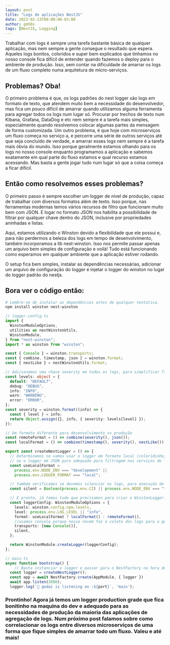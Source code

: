 ```yaml
---
layout: post
title: "Logs de aplicações NestJS"
date: 2023-02-23T00:00:00-03:00
author: gm50x
tags: [NestJS, Logging]
---
```


Trabalhar com logs é sempre uma tarefa bastante básica de qualquer aplicação, mas nem sempre a gente consegue o resultado que espera. Aqueles logs bonitos, coloridos e super bem explicados que tinhamos no nosso console fica difícil de entender quando fazemos o deploy para o ambiente de produção. Isso, sem contar na dificuldade de amarrar os logs de um fluxo completo numa arquitetura de micro-serviços.

## Problemas? Oba!

O primeiro problema é que, os logs padrões do nest logger são logs em formato de texto, que atendem muito bem a necessidade do desenvolvedor, mas fica um pouco difícil de amarrar quando utilizamos alguma ferramenta para agregar todos os logs num lugar só. Procurar por trechos de texto num Kibana, Grafana, DataDog e etc nem sempre é a tarefa mais simples, especialmente quando resolvemos colocar algumas partes da mensagem de forma customizada.
Um outro problema, é que hoje com microserviços um fluxo começa no serviço a, e percorre uma série de outros serviços até que seja concluído de verdade, e amarrar esses logs nem sempre é a tarefa mais óbvia do mundo. Isso porque geralmente estamos olhando para os logs no nosso console enquanto programamos a aplicação e sabemos exatamente em qual parte do fluxo estamos e qual recurso estamos acessando. Mas basta a gente jogar tudo num lugar só que a coisa começa a ficar difícil.

## Então como resolvemos esses problemas?

O primeiro passo é sempre escolher um logger de nível de produção, capaz de trabalhar com diversos formatos além de texto. Isso porque, nas ferramentas modernas temos vários recursos de filtro que funcionam muito bem com JSON. E logar no formato JSON nos habilita a possibilidade de filtrar por qualquer chave dentro do JSON, inclusive por propriedades aninhadas e listas.

Aqui, estamos utilizando o Winston devido a flexibilidade que ele possui e, para não perdermos a beleza dos logs em tempo de desenvolvimento, também incorporamos a lib nest-winston. Isso nos permite passar apenas um arquivo bem simples de configuração e voilà! Tudo está funcionando como esperamos em qualquer ambiente que a aplicação estiver rodando.

O setup fica bem simples, instalar as dependências necessárias, adicionar um arquivo de configuração do logger e injetar o logger do winston no lugar do logger padrão do nestjs.

## Bora ver o código então:

```bash
# Lembre-se de instalar as dependências antes de qualquer tentativa.
npm install winston nest-winston
```

```ts
// logger.config.ts
import {
  WinstonModuleOptions,
  utilities as nestWinstonUtils,
  WinstonModule,
} from "nest-winston";
import * as winston from "winston";

const { Console } = winston.transports;
const { combine, timestamp, json } = winston.format;
const { nestLike } = nestWinstonUtils.format;

// Adicionamos uma chave severity em todos os logs, para simplificar filtro configuração no Google Cloud.
const levels: object = {
  default: "DEFAULT",
  debug: "DEBUG",
  info: "INFO",
  warn: "WARNING",
  error: "ERROR",
};
const severity = winston.format((info) => {
  const { level } = info;
  return Object.assign({}, info, { severity: levels[level] });
});

// Um formato diferente para desenvolvimento vs produção
const remoteFormat = () => combine(severity(), json());
const localFormat = () => combine(timestamp(), severity(), nestLike());

export const createNestLogger = () => {
  // Determinamos se vamos usar o logger em formato local (coloridinho, com texto)
  // ou o logger em JSON puro adequado para filtragem nos serviços de log
  const useLocalFormat =
    process.env.NODE_ENV === "development" ||
    process.env.LOGGER_FORMAT === "local";

  // também verificamos se devemos silenciar os logs, para execução de pipelines de teste por exemplo
  const silent = Boolean(process.env.CI) || process.env.NODE_ENV === "test";

  // E pronto, já temos tudo que precisamos para criar o WinstonLogger.
  const loggerConfig: WinstonModuleOptions = {
    levels: winston.config.npm.levels,
    level: process.env.LOG_LEVEL || "info",
    format: useLocalFormat ? localFormat() : remoteFormat(),
    //usamos console porque nossa núvem faz a coleta dos logs para a gente, sem a necessidade de usar algum transport específico
    transports: [new Console()],
    silent,
  };

  return WinstonModule.createLogger(loggerConfig);
};
```

```ts
// main.ts
async function bootstrap() {
	// Basta instanciar o logger e passar para o NestFactory na hora de criar o app.
  const logger = createNestLogger();
  const app = await NestFactory.create(AppModule, { logger })
  await app.listen(3000);
  logger.log(`🐋 gedai is listening on :${port}`, 'main');
```

### Prontinho! Agora já temos um logger production grade que fica bonitinho na maquina do dev e adequado para as necessidades de produção da maioria das aplicações de agregação de logs. Num próximo post falamos sobre como correlacionar os logs entre diversos microserviços de uma forma que fique simples de amarrar todo um fluxo. Valeu e até mais!

